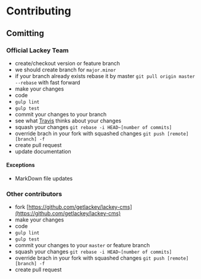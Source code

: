 # Contributing

## Comitting

### Official Lackey Team

 * create/checkout version or feature branch
  * we should create branch for `major.minor`
  * if your branch already exists rebase it by master `git pull origin master --rebase` with fast forward
 * make your changes
  * code
  * `gulp lint`
  * `gulp test`
  * commit your changes to your branch
  * see what [Travis](https://travis-ci.org/getlackey/lackey-cms/branches) thinks about your changes
 * squash your changes `git rebase -i HEAD~[number of commits]`
 * override brach in your fork with squashed changes `git push [remote] [branch] -f`
 * create pull request
 * update documentation

#### Exceptions

 * MarkDown file updates

### Other contributors

 * fork [https://github.com/getlackey/lackey-cms](https://github.com/getlackey/lackey-cms)
 * make your changes
  * code
  * `gulp lint`
  * `gulp test`
  * commit your changes to your `master` or feature branch
 * squash your changes `git rebase -i HEAD~[number of commits]`
 * override brach in your fork with squashed changes `git push [remote] [branch] -f`
 * create pull request
